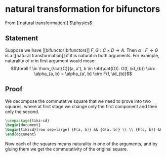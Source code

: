 # natural transformation for bifunctors
From [[natural transformation]]
$\physics$
## Statement
Suppose we have [[bifunctor|bifunctors]] $F, G: C \times D \to A$. Then $\alpha: F \to G$ is a [[natural transformation]] if it is natural in both arguments.
For example, naturality of $\alpha$ in first argument would mean:
$$\forall f \in \hom_{\cat{C}}(a, a'), b \in \ob(\cat{D}). G(f, \id_{b}) \circ \alpha_{a, b} = \alpha_{a', b} \circ F(f, \id_{b})$$

## Proof
We decompose the commutative square that we need to prove into two squares, where at first stage we change only the first component and then only the second. 
```tikz
\usepackage{tikz-cd}
\begin{document}
\begin{tikzcd}[row sep=large] {F(a, b)} && {G(a, b)} \\ \\ {F(c, b)} && {G(c, b)} \\ \\ {F(c, d)} && {G(c, d)} \arrow["{\alpha_{a, b}}", from=1-1, to=1-3] \arrow["{\alpha_{c, b}}", from=3-1, to=3-3] \arrow["{\alpha_{c, d}}", from=5-1, to=5-3] \arrow["{F(f, \mathrm{id})}"', from=1-1, to=3-1] \arrow["{G(f, \mathrm{id})}", from=1-3, to=3-3] \arrow["{F(\mathrm{id}, g)}"', from=3-1, to=5-1] \arrow["{G(\mathrm{id}, g)}", from=3-3, to=5-3] \end{tikzcd}
\end{document}
```
Now each of the squares means naturality in one of the arguments, and by gluing them we get the commutativity of the original square.